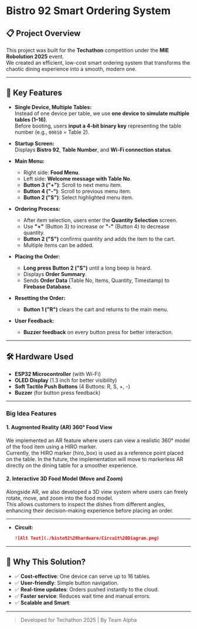 # Bistro 92 Smart Ordering System

## 📋 Project Overview

This project was built for the **Techathon** competition under the **MIE Robolution 2025** event.  
We created an efficient, low-cost smart ordering system that transforms the chaotic dining experience into a smooth, modern one.

---

## 🚀 Key Features

- **Single Device, Multiple Tables:**  
  Instead of one device per table, we use **one device to simulate multiple tables (1–16)**.  
  Before booting, users **input a 4-bit binary key** representing the table number (e.g., `00010` = Table 2).

- **Startup Screen:**  
  Displays **Bistro 92**, **Table Number**, and **Wi-Fi connection status**.

- **Main Menu:**  
  - Right side: **Food Menu**.  
  - Left side: **Welcome message with Table No**.  
  - **Button 3 ("+")**: Scroll to next menu item.  
  - **Button 4 ("-")**: Scroll to previous menu item.  
  - **Button 2 ("S")**: Select highlighted menu item.

- **Ordering Process:**  
  - After item selection, users enter the **Quantity Selection** screen.  
  - Use **"+"** (Button 3) to increase or **"-"** (Button 4) to decrease quantity.  
  - **Button 2 ("S")** confirms quantity and adds the item to the cart.  
  - Multiple items can be added.

- **Placing the Order:**  
  - **Long press Button 2 ("S")** until a long beep is heard.  
  - Displays **Order Summary**.  
  - Sends **Order Data** (Table No, Items, Quantity, Timestamp) to **Firebase Database**.

- **Resetting the Order:**  
  - **Button 1 ("R")** clears the cart and returns to the main menu.

- **User Feedback:**  
  - **Buzzer feedback** on every button press for better interaction.

---

## 🛠 Hardware Used

- **ESP32 Microcontroller** (with Wi-Fi)
- **OLED Display** (1.3 inch for better visibility)
- **Soft Tactile Push Buttons** (4 Buttons: R, S, +, -)
- **Buzzer** (for button press feedback)

---
### Big Idea Features

#### 1. Augmented Reality (AR) 360° Food View

We implemented an AR feature where users can view a realistic 360° model of the food item using a HIRO marker.  
Currently, the HIRO marker (hiro_box) is used as a reference point placed on the table. In the future, the implementation will move to markerless AR directly on the dining table for a smoother experience.

#### 2. Interactive 3D Food Model (Move and Zoom)

Alongside AR, we also developed a 3D view system where users can freely rotate, move, and zoom into the food model.  
This allows customers to inspect the dishes from different angles, enhancing their decision-making experience before placing an order.

---

- **Circuit:**  
  ```markdown
  ![Alt Text](./bisto92%20hardware/Circuit%20Diagram.png)
---

## 🎯 Why This Solution?

- ✅ **Cost-effective**: One device can serve up to 16 tables.
- ✅ **User-friendly**: Simple button navigation.
- ✅ **Real-time updates**: Orders pushed instantly to the cloud.
- ✅ **Faster service**: Reduces wait time and manual errors.
- ✅ **Scalable and Smart**:

---

> Developed for Techathon 2025 |  By Team Alpha
